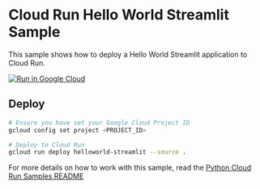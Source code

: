 # Cloud Run Hello World Streamlit Sample

This sample shows how to deploy a Hello World Streamlit application to Cloud Run.

[![Run in Google Cloud][run_img]][run_link]

[run_img]: https://storage.googleapis.com/cloudrun/button.svg
[run_link]: https://console.cloud.google.com/cloudshell/editor?shellonly=true&cloudshell_image=gcr.io/cloudrun/button&cloudshell_git_repo=https://github.com/GoogleCloudPlatform/python-docs-samples&cloudshell_working_dir=run/helloworld-streamlit

## Deploy

```sh
# Ensure you have set your Google Cloud Project ID
gcloud config set project <PROJECT_ID>

# Deploy to Cloud Run
gcloud run deploy helloworld-streamlit --source .
```

For more details on how to work with this sample, read the [Python Cloud Run Samples README](https://github.com/GoogleCloudPlatform/python-docs-samples/tree/main/run)
